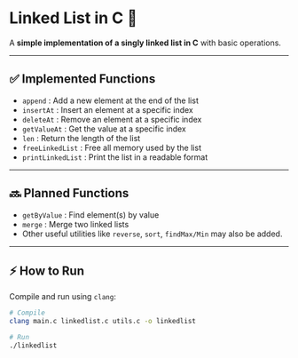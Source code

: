 # Linked List in C 📝

A **simple implementation of a singly linked list in C** with basic operations.

---

## ✅ Implemented Functions

- `append` : Add a new element at the end of the list
- `insertAt` : Insert an element at a specific index
- `deleteAt` : Remove an element at a specific index
- `getValueAt` : Get the value at a specific index
- `len` : Return the length of the list
- `freeLinkedList` : Free all memory used by the list
- `printLinkedList` : Print the list in a readable format

---

## 🔜 Planned Functions

- `getByValue` : Find element(s) by value
- `merge` : Merge two linked lists
- Other useful utilities like `reverse`, `sort`, `findMax/Min` may also be added.

---

## ⚡ How to Run

Compile and run using `clang`:

```bash
# Compile
clang main.c linkedlist.c utils.c -o linkedlist

# Run
./linkedlist

